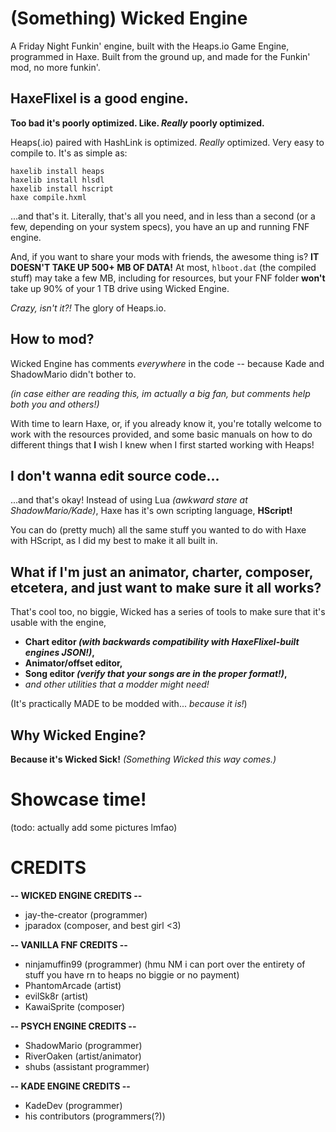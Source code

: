 # (Something) Wicked Engine
A Friday Night Funkin' engine, built with the Heaps.io Game Engine, programmed in Haxe. Built from the ground up, and made for the Funkin' mod, no more funkin'.

## HaxeFlixel is a good engine.
**Too bad it's poorly optimized. Like. *Really* poorly optimized.**

Heaps(.io) paired with HashLink is optimized. *Really* optimized. Very easy to compile to. It's as simple as:
```
haxelib install heaps
haxelib install hlsdl
haxelib install hscript
haxe compile.hxml
```
...and that's it. Literally, that's all you need, and in less than a second (or a few, depending on your system specs), you have an up and running FNF engine.

And, if you want to share your mods with friends, the awesome thing is? **IT DOESN'T TAKE UP 500+ MB OF DATA!** At most, `hlboot.dat` (the compiled stuff) may take a few MB, including for resources, but your FNF folder **won't** take up 90% of your 1 TB drive using Wicked Engine.

*Crazy, isn't it?!* The glory of Heaps.io.

## How to mod?
Wicked Engine has comments *everywhere* in the code -- because Kade and ShadowMario didn't bother to.

*(in case either are reading this, im actually a big fan, but comments help both you and others!)*

With time to learn Haxe, or, if you already know it, you're totally welcome to work with the resources provided, and some basic manuals on how to do different things that **I** wish I knew when I first started working with Heaps!

## I don't wanna edit source code...

...and that's okay! Instead of using Lua *(awkward stare at ShadowMario/Kade)*, Haxe has it's own scripting language, **HScript!**

You can do (pretty much) all the same stuff you wanted to do with Haxe with HScript, as I did my best to make it all built in.

## What if I'm just an animator, charter, composer, etcetera, and just want to make sure it all works?

That's cool too, no biggie, Wicked has a series of tools to make sure that it's usable with the engine,
- **Chart editor *(with backwards compatibility with HaxeFlixel-built engines JSON!)*,**
- **Animator/offset editor,**
- **Song editor *(verify that your songs are in the proper format!)*,**
- *and other utilities that a modder might need!*

(It's practically MADE to be modded with... *because it is!*)

## Why Wicked Engine?

**Because it's Wicked Sick!**
*(Something Wicked this way comes.)*

# Showcase time!
(todo: actually add some pictures lmfao)

# CREDITS

**-- WICKED ENGINE CREDITS --**
- jay-the-creator (programmer)
- jparadox (composer, and best girl <3)

**-- VANILLA FNF CREDITS --**
- ninjamuffin99 (programmer) (hmu NM i can port over the entirety of stuff you have rn to heaps no biggie or no payment)
- PhantomArcade (artist)
- evilSk8r (artist)
- KawaiSprite (composer)

**-- PSYCH ENGINE CREDITS --**
- ShadowMario (programmer)
- RiverOaken (artist/animator)
- shubs (assistant programmer)

**-- KADE ENGINE CREDITS --**
- KadeDev (programmer)
- his contributors (programmers(?))
